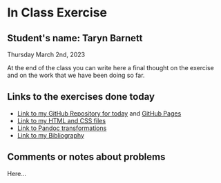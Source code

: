 # In Class Exercise
## Student's name: Taryn Barnett 

Thursday March 2nd, 2023 

At the end of the class you can write here a final thought on the exercise and on the work that we have been doing so far. 

## Links to the exercises done today 

- [Link to my GitHub Repository for today](https://www.github.com/taryneliana/DHExercise2) and [GitHub Pages](/DHExercise2)
- [Link to my HTML and CSS files](/DHExercise2/exercise2.html)
- [Link to Pandoc transformations](/DHExercise2/pandoc_transformations.zip)
- [Link to my Bibliography](/DHExercise2/bibliographies_Charismatic_Megafauna.html)

## Comments or notes about problems 

Here...
